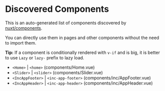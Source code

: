 # Discovered Components

This is an auto-generated list of components discovered by [nuxt/components](https://github.com/nuxt/components).

You can directly use them in pages and other components without the need to import them.

**Tip:** If a component is conditionally rendered with `v-if` and is big, it is better to use `Lazy` or `lazy-` prefix to lazy load.

- `<Home>` | `<home>` (components/Home.vue)
- `<Slider>` | `<slider>` (components/Slider.vue)
- `<IncAppFooter>` | `<inc-app-footer>` (components/inc/AppFooter.vue)
- `<IncAppHeader>` | `<inc-app-header>` (components/inc/AppHeader.vue)
